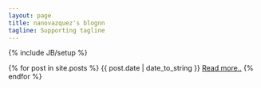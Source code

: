 ```yaml
---
layout: page
title: nanovazquez's blognn
tagline: Supporting tagline
---
```

{% include JB/setup %}

{% for post in site.posts %}
<span>{{ post.date | date_to_string }}</span> 
<a href="{{ BASE_PATH }}{{ post.url }}">Read more..</a>
{% endfor %}